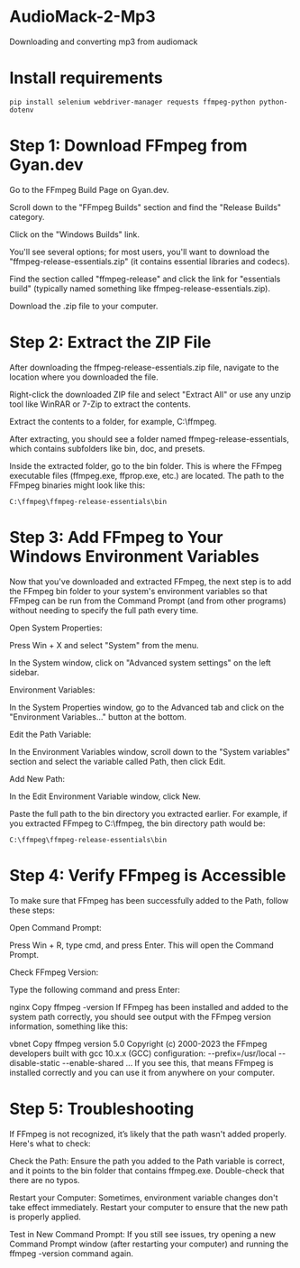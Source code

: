 # AudioMack-2-Mp3
Downloading and converting mp3 from audiomack

# Install requirements

```
pip install selenium webdriver-manager requests ffmpeg-python python-dotenv
```


# Step 1: Download FFmpeg from Gyan.dev
Go to the FFmpeg Build Page on Gyan.dev.

Scroll down to the "FFmpeg Builds" section and find the "Release Builds" category.

Click on the "Windows Builds" link.

You'll see several options; for most users, you'll want to download the "ffmpeg-release-essentials.zip" (it contains essential libraries and codecs).

Find the section called "ffmpeg-release" and click the link for "essentials build" (typically named something like ffmpeg-release-essentials.zip).

Download the .zip file to your computer.




# Step 2: Extract the ZIP File
After downloading the ffmpeg-release-essentials.zip file, navigate to the location where you downloaded the file.

Right-click the downloaded ZIP file and select "Extract All" or use any unzip tool like WinRAR or 7-Zip to extract the contents.

Extract the contents to a folder, for example, C:\ffmpeg\.

After extracting, you should see a folder named ffmpeg-release-essentials, which contains subfolders like bin, doc, and presets.

Inside the extracted folder, go to the bin folder. This is where the FFmpeg executable files (ffmpeg.exe, ffprop.exe, etc.) are located. The path to the FFmpeg binaries might look like this:

```
C:\ffmpeg\ffmpeg-release-essentials\bin
```


# Step 3: Add FFmpeg to Your Windows Environment Variables
Now that you've downloaded and extracted FFmpeg, the next step is to add the FFmpeg bin folder to your system's environment variables so that FFmpeg can be run from the Command Prompt (and from other programs) without needing to specify the full path every time.

Open System Properties:

Press Win + X and select "System" from the menu.

In the System window, click on "Advanced system settings" on the left sidebar.

Environment Variables:

In the System Properties window, go to the Advanced tab and click on the "Environment Variables..." button at the bottom.

Edit the Path Variable:

In the Environment Variables window, scroll down to the "System variables" section and select the variable called Path, then click Edit.

Add New Path:

In the Edit Environment Variable window, click New.

Paste the full path to the bin directory you extracted earlier. For example, if you extracted FFmpeg to C:\ffmpeg, the bin directory path would be:

```
C:\ffmpeg\ffmpeg-release-essentials\bin
```

# Step 4: Verify FFmpeg is Accessible
To make sure that FFmpeg has been successfully added to the Path, follow these steps:

Open Command Prompt:

Press Win + R, type cmd, and press Enter. This will open the Command Prompt.

Check FFmpeg Version:

Type the following command and press Enter:

nginx
Copy
ffmpeg -version
If FFmpeg has been installed and added to the system path correctly, you should see output with the FFmpeg version information, something like this:

vbnet
Copy
ffmpeg version 5.0 Copyright (c) 2000-2023 the FFmpeg developers
built with gcc 10.x.x (GCC)
configuration: --prefix=/usr/local --disable-static --enable-shared ...
If you see this, that means FFmpeg is installed correctly and you can use it from anywhere on your computer.


# Step 5: Troubleshooting
If FFmpeg is not recognized, it’s likely that the path wasn't added properly. Here's what to check:

Check the Path: Ensure the path you added to the Path variable is correct, and it points to the bin folder that contains ffmpeg.exe. Double-check that there are no typos.

Restart your Computer: Sometimes, environment variable changes don't take effect immediately. Restart your computer to ensure that the new path is properly applied.

Test in New Command Prompt: If you still see issues, try opening a new Command Prompt window (after restarting your computer) and running the ffmpeg -version command again.
